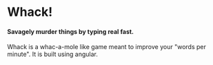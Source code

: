 # Whack!
#### Savagely murder things by typing real fast.
Whack is a whac-a-mole like game meant to improve your "words per minute".
It is built using angular. 